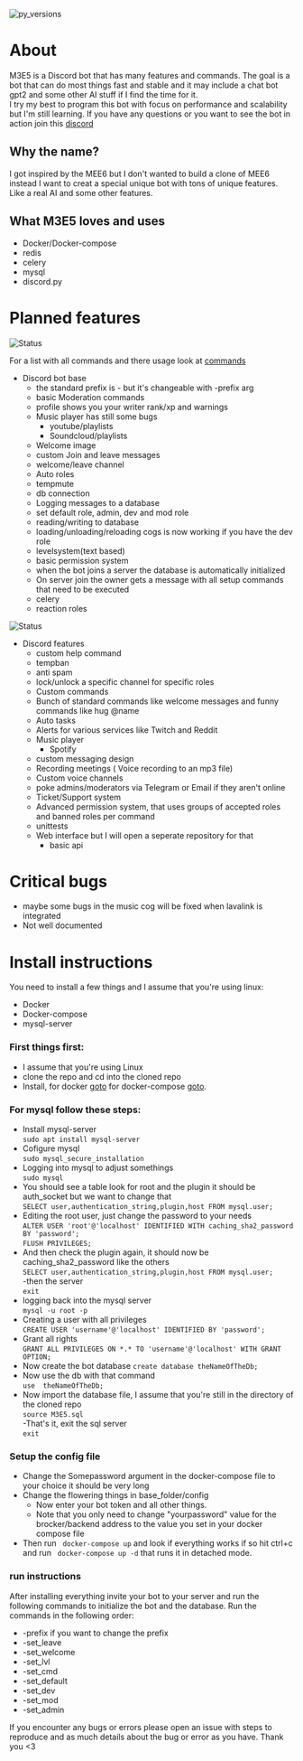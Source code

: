 ![py_versions](https://img.shields.io/badge/python-3.7_3.8-blue)
# About
M3E5 is a Discord bot that has many features and commands. The goal is a bot that can do most things fast and stable and it may include a chat bot gpt2 and some other AI stuff if I find the time for it.<br>
I try my best to program this bot with focus on performance and scalability but I'm still learning.
If you have any questions or you want to see the bot in action join this [discord](https://discord.gg/GWJ6Jeg)

## Why the name?

I got inspired by the MEE6 but I don't wanted to build a clone of MEE6 instead I want to creat a special unique bot with tons of unique features.<br>
Like a real AI and some other features.

## What M3E5 loves and uses

- Docker/Docker-compose
- redis
- celery
- mysql
- discord.py

# Planned features

![Status](https://img.shields.io/badge/status-completed-green.svg)

For a list with all commands and there usage look at [commands](https://github.com/11Tuvork28/M3E5/blob/master/commands.md)

- Discord bot base
  - the standard prefix is - but it's changeable with -prefix arg 
  - basic Moderation commands
  - profile shows you your writer rank/xp and warnings
  - Music player has still some bugs 
      - youtube/playlists
      - Soundcloud/playlists
  - Welcome image
  - custom Join and leave messages
  - welcome/leave channel 
  - Auto roles
  - tempmute
  - db connection
  - Logging messages to a database
  - set default role, admin, dev and mod role
  - reading/writing to database
  - loading/unloading/reloading cogs is now working if you have the dev role
  - levelsystem(text based)
  - basic permission system
  - when the bot joins a server the database is automatically initialized
  - On server join the owner gets a message with all setup commands that need to be executed
  - celery
  - reaction roles


![Status](https://img.shields.io/badge/status-in_progress-red.svg)

- Discord features
  - custom help command
  - tempban
  - anti spam
  - lock/unlock a specific channel for specific roles 
  - Custom commands
  - Bunch of standard commands like welcome messages and funny commands like hug @name
  - Auto tasks
  - Alerts for various services like Twitch and Reddit
  - Music player
    - Spotify
  - custom messaging design 
  - Recording meetings ( Voice recording to an mp3 file)
  - Custom voice channels 
  - poke admins/moderators via Telegram or Email if they aren't online
  - Ticket/Support system 
  - Advanced permission system, that uses groups of accepted roles and banned roles per command
  - unittests
  - Web interface but I will open a seperate repository for that
    - basic api

 
# Critical bugs

  - maybe some bugs in the music cog will be fixed when lavalink is integrated
  - Not well documented
  
# Install instructions 
 
 You need to install a few things and I assume that you're using linux:
 - Docker
 - Docker-compose
 - mysql-server
 
 ### First things first:<br>
 - I assume that you're using Linux<br>
 - clone the repo and cd into the cloned repo
 - Install, for docker [goto](https://docs.docker.com/get-docker/) for docker-compose [goto](https://docs.docker.com/compose/install/).

### For mysql follow these steps:<br>
- Install mysql-server<br>
```sudo apt install mysql-server```<br>
- Cofigure mysql<br>
```sudo mysql_secure_installation```<br>
- Logging into mysql to adjust somethings<br>
```sudo mysql ```<br>
- You should see a table look for root and the plugin it should be auth_socket but we want to change that<br>
```SELECT user,authentication_string,plugin,host FROM mysql.user;```<br>
- Editing the root user, just change the password to your needs<br>
```ALTER USER 'root'@'localhost' IDENTIFIED WITH caching_sha2_password BY 'password';```<br>
```FLUSH PRIVILEGES; ```<br>
- And then check the plugin again, it should now be caching_sha2_password like the others<br>
```SELECT user,authentication_string,plugin,host FROM mysql.user; ```<br>
-then the server<br>
```exit ```<br>
- logging back into the mysql server <br>
```mysql -u root -p```<br>
- Creating a user with all privileges<br>
```CREATE USER 'username'@'localhost' IDENTIFIED BY 'password';```<br>
- Grant all rights<br>
```GRANT ALL PRIVILEGES ON *.* TO 'username'@'localhost' WITH GRANT OPTION;```<br>
- Now create the bot database
```create database theNameOfTheDb;```<br>
- Now use the db with that command<br>
```use  theNameOfTheDb;```<br>
- Now import the database file, I assume that you're still in the directory of the cloned repo<br>
```source M3E5.sql```<br>
-That's it, exit the sql server<br>
```exit ```<br>
### Setup the config file
- Change the Somepassword argument in the docker-compose file to your choice it should be very long
- Change the flowering things in base_folder/config
    - Now enter your bot token and all other things.
    - Note that you only need to change "yourpassword" value for the brocker/backend address to the value you set in your docker compose file
- Then run ``` docker-compose up``` and look if everything works if so hit ctrl+c and run ``` docker-compose up -d``` that runs it in detached mode.

### run instructions
 After installing everything invite your bot to your server and run the following commands to initialize the bot and the database.
 Run the commands in the following order:
- -prefix if you want to change the prefix
- -set_leave
- -set_welcome
- -set_lvl
- -set_cmd
- -set_default
- -set_dev
- -set_mod
- -set_admin
 
 If you encounter any bugs or errors please open an issue with steps to reproduce and as much details about the bug or error as you have. Thank you <3
